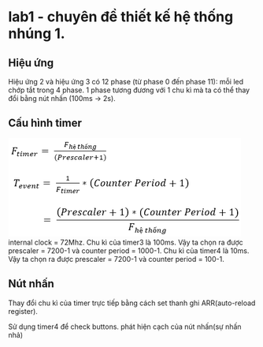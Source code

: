 # lab1 - chuyên đề thiết kế hệ thống nhúng 1.

## Hiệu ứng
Hiệu ứng 2 và hiệu ứng 3 có 12 phase (từ phase 0 đến phase 11): mỗi led chớp tắt trong 4 phase. 1 phase tương đương với 1 chu kì mà ta có thể thay đổi bằng nút nhấn (100ms -> 2s).

## Cấu hình timer
![Công thức tính](/Images/16cap1.png)  
internal clock = 72Mhz.
Chu kì của timer3 là 100ms. Vậy ta chọn ra được prescaler = 7200-1 và counter period = 1000-1.
Chu kì của timer4 là 10ms. Vậy ta chọn ra được prescaler = 7200-1 và counter period = 100-1.

## Nút nhấn
Thay đổi chu kì của timer trực tiếp bằng cách set thanh ghi ARR(auto-reload register).

Sử dụng timer4 để check buttons.
phát hiện cạch của nút nhấn(sự nhấn nhả)  